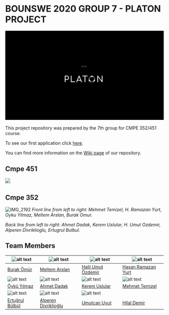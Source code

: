 # BOUNSWE 2020 GROUP 7 - PLATON PROJECT

<img src="https://github.com/bounswe/bounswe2020group7/blob/master/non_project/platon-logo.jpeg">

This project repository was prepared by the 7th group for CMPE 352/451 course.

To see our first application click [here](http://platonapi-env.eba-uiumcp2a.eu-central-1.elasticbeanstalk.com/).

You can find more information on the [Wiki page](https://github.com/bounswe/bounswe2020group7/wiki) of our repository.

## Cmpe 451
<img src="https://github.com/bounswe/bounswe2020group7/blob/master/non_project/group.png">

## Cmpe 352
![IMG_2192](https://user-images.githubusercontent.com/45578933/75605022-e3938180-5aef-11ea-9ae6-1539c1a79d4f.jpeg)
_Front line from left to right: Mehmet Temizel, H. Ramazan Yurt, Oyku Yilmaz, Meltem Arslan, Burak Omur._

_Back line from left to right: Ahmet Dadak, Kerem Uslular, H. Umut Ozdemir, Alperen Divriklioglu, Ertugrul Bulbul._

## Team Members

| <img src="https://avatars1.githubusercontent.com/u/44052817?s=400&u=056cf4772398478bb2f54c1bc378f0744189dfc0&v=4" alt="alt text" width="150"> | <img src="https://avatars3.githubusercontent.com/u/44238703?s=400&u=43b508a561a2dd93fa187406802d2c372bd376f6&v=4" alt="alt text" width="150"> | <img src="https://i.vippng.com/png/small/355-3554387_create-digital-profile-icon-blue-profile-icon-png.png" alt="alt text" width="150"> | <img src="https://avatars3.githubusercontent.com/u/44054324?s=400&u=d5cb53ffbbd5809d29841fc894b73e5a5ddc590c&v=4" alt="alt text" width="150"> | 
|---|---|---|---|
|[Burak Ömür](https://github.com/bounswe/bounswe2020group7/wiki/Burak-%C3%96m%C3%BCr)|[Meltem Arslan](https://github.com/bounswe/bounswe2020group7/wiki/Meltem-Arslan)|[Halil Umut Özdemir](https://github.com/bounswe/bounswe2020group7/wiki/Halil-Umut-%C3%96zdemir)|[Hasan Ramazan Yurt](https://github.com/bounswe/bounswe2020group7/wiki/Hasan-Ramazan-Yurt)|
| <img src="https://user-images.githubusercontent.com/54734583/74590696-8bee1400-5021-11ea-8e0e-c4e4c33eea78.png" alt="alt text" width="150"> | <img src="https://i.vippng.com/png/small/355-3554387_create-digital-profile-icon-blue-profile-icon-png.png" alt="alt text" width="150"> | <img src="https://avatars3.githubusercontent.com/u/45578933?s=400&v=4" alt="alt text" width="150"> | <img src="https://user-images.githubusercontent.com/44057947/74594026-b3090d80-5042-11ea-8505-9b18b3cf84d2.jpeg" alt="alt text" width="150"> | 
|[Öykü Yılmaz](https://github.com/bounswe/bounswe2020group7/wiki/%C3%96yk%C3%BC-Y%C4%B1lmaz)|[Ahmet Dadak](https://github.com/bounswe/bounswe2020group7/wiki/Ahmet-Dadak)|[Kerem Uslular](https://github.com/bounswe/bounswe2020group7/wiki/Kerem-Uslular)|[Mehmet Temizel](https://github.com/bounswe/bounswe2020group7/wiki/Mehmet-Temizel)|
| <img src="https://i.vippng.com/png/small/355-3554387_create-digital-profile-icon-blue-profile-icon-png.png" alt="alt text" width="150"> | <img src="https://i.vippng.com/png/small/355-3554387_create-digital-profile-icon-blue-profile-icon-png.png" alt="alt text" width="150"> | <img src="https://i.vippng.com/png/small/355-3554387_create-digital-profile-icon-blue-profile-icon-png.png" alt="alt text" width="150"> | 
|[Ertuğrul Bülbül](https://github.com/bounswe/bounswe2020group7/wiki/Ertu%C4%9Frul-B%C3%BClb%C3%BCl)|[Alperen Divriklioğlu](https://github.com/bounswe/bounswe2020group7/wiki/Alperen-Divriklio%C4%9Flu)| [Umutcan Uvut](https://github.com/bounswe/bounswe2020group7/wiki/Umutcan-Uvut)|[Hilal Demir](https://github.com/bounswe/bounswe2020group7/wiki/Hilal-Demir)|
